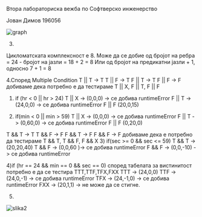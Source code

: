 

Втора лабораториска вежба по Софтверско инженерство

Јован Димов 196056

![graph](https://user-images.githubusercontent.com/57861981/120239118-e7b3cf00-c25d-11eb-9c77-4288827cd2ab.png)

3.
Цикломатската комплексност е 8. Може да се добие од бројот на ребра = 24 - бројот на јазли = 18 + 2 = 8
Или од бројот на предикатни јазли + 1, односно 7 + 1 = 8

4.Според Multiple Condition
T || T -> T
T || F -> T
F || T -> T
F || F -> F
добиваме дека потребно е да тестираме T || X, F || T, F || F


	
1) if (hr < 0 || hr > 24)
T || X -> (0,0,0) -> се добива runtimeError
F || T -> (24,0,0) -> се добива runtimeError
F || F (20,0,15)

2) if(min < 0 || min > 59)
T || X -> (0,0,0) -> се добива runtimeError
F || T -> (0,60,0) -> се добива runtimeError
F || F  (0,20,0)


T && T -> T 
T && F -> F
F && T -> F
F && F -> F
добиваме дека е потребно да тестираме T && T, T && F, F && X
3) if(sec >= 0 && sec <= 59)
T && T -> (20,20,40)
T && F -> (0,0,60 )-> се добива runtimeError
F && F -> (0,0,-10) -> се добива runtimeError

4)if (hr == 24 && min == 0 && sec == 0)
според табелата за вистинитост потребно е да се тестира TTT,TTF,TFX,FXX
TTT -> (24,0,0)
TTF -> (24,0,-1) -> се добива runtimeError
TFX -> (24,-1,0) -> се добива runtimeError
FXX -> (20,1,1) -> не може да се стигне.


5) 

![slika2](https://user-images.githubusercontent.com/57861981/120239150-f69a8180-c25d-11eb-8a89-5037f67ba576.png)
